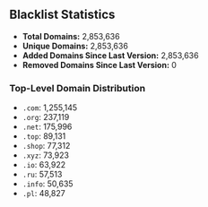 ## Blacklist Statistics

- **Total Domains:** 2,853,636
- **Unique Domains:** 2,853,636
- **Added Domains Since Last Version:** 2,853,636
- **Removed Domains Since Last Version:** 0

### Top-Level Domain Distribution

-  `.com`: 1,255,145
-  `.org`: 237,119
-  `.net`: 175,996
-  `.top`: 89,131
-  `.shop`: 77,312
-  `.xyz`: 73,923
-  `.io`: 63,922
-  `.ru`: 57,513
-  `.info`: 50,635
-  `.pl`: 48,827
